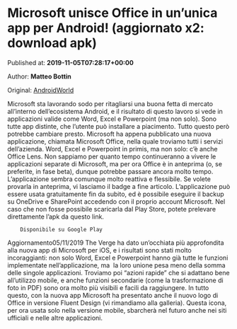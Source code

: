 
# Microsoft unisce Office in un’unica app per Android! (aggiornato x2: download apk)

Published at: **2019-11-05T07:28:17+00:00**

Author: **Matteo Bottin**

Original: [AndroidWorld](https://www.androidworld.it/2019/11/05/unapp-controllarle-tutte-nasce-microsoft-office-677636/)

Microsoft sta lavorando sodo per ritagliarsi una buona fetta di mercato all’interno dell’ecosistema Android, e il risultato di questo lavoro si vede in applicazioni valide come Word, Excel e Powerpoint (ma non solo). Sono tutte app distinte, che l’utente può installare a piacimento.
Tutto questo però potrebbe cambiare presto. Microsoft ha appena pubblicato una nuova applicazione, chiamata Microsoft Office, nella quale troviamo tutti i servizi dell’azienda. Word, Excel e Powerpoint in primis, ma non solo: c’è anche Office Lens.
Non sappiamo per quanto tempo continueranno a vivere le applicazioni separate di Microsoft, ma per ora Office è in anteprima (o, se preferite, in fase beta), dunque potrebbe passare ancora molto tempo. L’applicazione sembra comunque molto reattiva e flessibile.
Se volete provarla in anteprima, vi lasciamo il badge a fine articolo. L’applicazione può essere usata gratuitamente fin da subito, ed è possibile eseguire il backup su OneDrive e SharePoint accedendo con il proprio account Microsoft. Nel caso che non fosse possibile scaricarla dal Play Store, potete prelevare direttamente l’apk da questo link.

        Disponibile su Google Play
      
Aggiornamento05/11/2019
The Verge ha dato un’occhiata più approfondita alla nuova app di Microsoft per iOS, e i risultati sono stati molto incoraggianti: non solo Word, Excel e Powerpoint hanno già tutte le funzioni implementate nell’applicazione, ma  la loro unione pesa meno della somma delle singole applicazioni.
Troviamo poi “azioni rapide” che si adattano bene all’utilizzo mobile, e anche funzioni secondarie (come la trasformazione di foto in PDF) sono ora molto più visibili e facili da raggiungere.
In tutto questo, con la nuova app Microsoft ha presentato anche il nuovo logo di Office in versione Fluent Design (vi rimandiamo alla galleria). Questa icona, per ora usata solo nella versione mobile, sbarcherà nel futuro anche nei siti ufficiali e nelle altre applicazioni.
